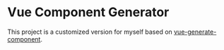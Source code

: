 # Vue Component Generator

This project is a customized version for myself based on [vue-generate-component](https://github.com/NetanelBasal/vue-generate-component).
